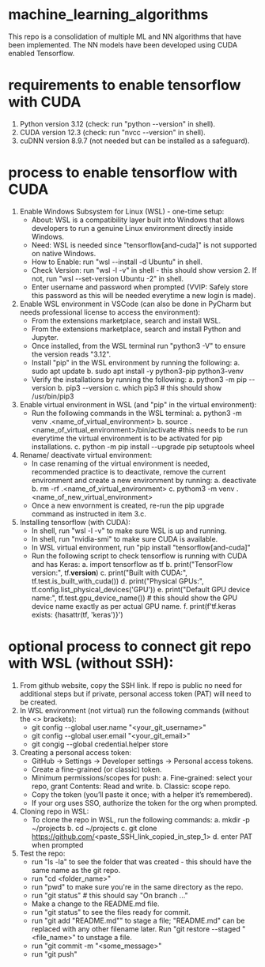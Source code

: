 # machine_learning_algorithms
This repo is a consolidation of multiple ML and NN algorithms that have been implemented.
The NN models have been developed using CUDA enabled Tensorflow.
# requirements to enable tensorflow with CUDA
1. Python version 3.12  (check: run "python --version" in shell).
2. CUDA version 12.3 (check: run "nvcc --version" in shell).
3. cuDNN version 8.9.7 (not needed but can be installed as a safeguard).
# process to enable tensorflow with CUDA
1. Enable Windows Subsystem for Linux (WSL) - one-time setup:
    - About: WSL is a compatibility layer built into Windows that allows developers to run a genuine Linux environment directly inside Windows.
    - Need: WSL is needed since "tensorflow[and-cuda]" is not supported on native Windows.
    - How to Enable: run "wsl --install -d Ubuntu" in shell.
    - Check Version: run "wsl -l -v" in shell - this should show version 2. If not, run "wsl --set-version Ubuntu -2" in shell.
    - Enter username and password when prompted (VVIP: Safely store this password as this will be needed everytime a new login is made).
2. Enable WSL environment in VSCode (can also be done in PyCharm but needs professional license to access the environment):
    - From the extensions marketplace, search and install WSL.
    - From the extensions marketplace, search and install Python and Jupyter.
    - Once installed, from the WSL terminal run "python3 -V" to ensure the version reads "3.12".
    - Install "pip" in the WSL environment by running the following:
        a. sudo apt update
        b. sudo apt install -y python3-pip python3-venv
    - Verify the installations by running the following:
        a. python3 -m pip --version
        b. pip3 --version
        c. which pip3 # this should show /usr/bin/pip3
3. Enable virtual environment in WSL (and "pip" in the virtual environment):
    - Run the following commands in the WSL terminal:
        a. python3 -m venv .<name_of_virtual_environment>
        b. source .<name_of_virtual_environment>/bin/activate #this needs to be run everytime the virtual environment is to be activated for pip installations.
        c. python -m pip install --upgrade pip setuptools wheel
4. Rename/ deactivate virtual environment:
    - In case renaming of the virtual environment is needed, recommended practice is to deactivate, remove the current environment and create a new environment by running:
        a. deactivate
        b. rm -rf .<name_of_virtual_environment>
        c. pythom3 -m venv .<name_of_new_virtual_environment>
    - Once a new envornment is created, re-run the pip upgrade command as instructed in item 3.c.
5. Installing tensorflow (with CUDA):
    - In shell, run "wsl -l -v" to make sure WSL is up and running.
    - In shell, run "nvidia-smi" to make sure CUDA is available.
    - In WSL virtual environment, run "pip install "tensorflow[and-cuda]"
    - Run the following script to check tensorflow is running with CUDA and has Keras:
        a. import tensorflow as tf
        b. print("TensorFlow version:", tf.__version__)
        c. print("Built with CUDA:", tf.test.is_built_with_cuda())
        d. print("Physical GPUs:", tf.config.list_physical_devices('GPU'))
        e. print("Default GPU device name:", tf.test.gpu_device_name()) # this should show the GPU device name exactly as per actual GPU name.
        f. print(f'tf.keras exists: {hasattr(tf, 'keras')}')
# optional process to connect git repo with WSL (without SSH):
1. From github website, copy the SSH link. If repo is public no need for additional steps but if private, personal access token (PAT) will need to be created.
2. In WSL environment (not virtual) run the following commands (without the <> brackets):
    - git config --global user.name "<your_git_username>"
    - git config --global user.email "<your_git_email>"
    - git congig --global credential.helper store
3. Creating a personal access token:
    - GitHub → Settings → Developer settings → Personal access tokens.
    - Create a fine-grained (or classic) token.
    - Minimum permissions/scopes for push:
        a. Fine-grained: select your repo, grant Contents: Read and write.
        b. Classic: scope repo.
    - Copy the token (you’ll paste it once; with a helper it’s remembered).
    - If your org uses SSO, authorize the token for the org when prompted.
4. Cloning repo in WSL:
    - To clone the repo in WSL, run the following commands:
        a. mkdir -p ~/projects
        b. cd ~/projects
        c. git clone https://github.com/<paste_SSH_link_copied_in_step_1>
        d. enter PAT when prompted
5. Test the repo:
    - run "ls -la" to see the folder that was created - this should have the same name as the git repo.
    - run "cd <folder_name>"
    - run "pwd" to make sure you're in the same directory as the repo.
    - run "git status" # this should say "On branch ..."
    - Make a change to the README.md file.
    - run "git status" to see the files ready for commit.
    - run "git add "README.md"" to stage a file; "README.md" can be replaced with any other filename later. Run "git restore --staged "<file_name>" to unstage a file.
    - run "git commit -m "<some_message>"
    - run "git push"
